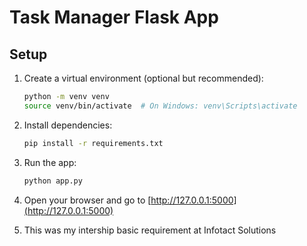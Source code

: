 # Task Manager Flask App

## Setup

1. Create a virtual environment (optional but recommended):
   ```bash
   python -m venv venv
   source venv/bin/activate  # On Windows: venv\Scripts\activate
   ```

2. Install dependencies:
   ```bash
   pip install -r requirements.txt
   ```

3. Run the app:
   ```bash
   python app.py
   ```

4. Open your browser and go to [http://127.0.0.1:5000](http://127.0.0.1:5000)

5. This was my intership basic requirement at Infotact Solutions 
